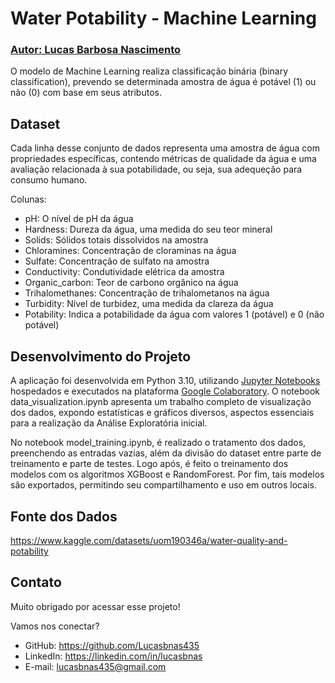 # Water Potability - Machine Learning
### [Autor: Lucas Barbosa Nascimento](https://github.com/Lucasbnas435)

O modelo de Machine Learning realiza classificação binária (binary classification), prevendo se determinada amostra de água é potável (1) ou não (0) com base em seus atributos.

## Dataset
Cada linha desse conjunto de dados representa uma amostra de água com propriedades específicas, contendo métricas de qualidade da água e uma avaliação relacionada à sua potabilidade, ou seja, sua adequeção para consumo humano.

Colunas:

- pH: O nível de pH da água
- Hardness: Dureza da água, uma medida do seu teor mineral
- Solids: Sólidos totais dissolvidos na amostra
- Chloramines: Concentração de cloraminas na água
- Sulfate: Concentração de sulfato na amostra
- Conductivity: Condutividade elétrica da amostra
- Organic_carbon: Teor de carbono orgânico na água
- Trihalomethanes: Concentração de trihalometanos na água
- Turbidity: Nível de turbidez, uma medida da clareza da água
- Potability: Indica a potabilidade da água com valores 1 (potável) e 0 (não potável)

## Desenvolvimento do Projeto
A aplicação foi desenvolvida em Python 3.10, utilizando [Jupyter Notebooks](https://jupyter.org/) hospedados e executados na plataforma [Google Colaboratory](https://colab.research.google.com/). O notebook data_visualization.ipynb apresenta um trabalho completo de visualização dos dados, expondo estatísticas e gráficos diversos, aspectos essenciais para a realização da Análise Exploratória inicial.

No notebook model_training.ipynb, é realizado o tratamento dos dados, preenchendo as entradas vazias, além da divisão do dataset entre parte de treinamento e parte de testes. Logo após, é feito o treinamento dos modelos com os algoritmos XGBoost e RandomForest. Por fim, tais modelos são exportados, permitindo seu compartilhamento e uso em outros locais.

## Fonte dos Dados
https://www.kaggle.com/datasets/uom190346a/water-quality-and-potability

## Contato
Muito obrigado por acessar esse projeto!

Vamos nos conectar?

- GitHub: https://github.com/Lucasbnas435
- LinkedIn:  https://linkedin.com/in/lucasbnas
- E-mail: lucasbnas435@gmail.com

